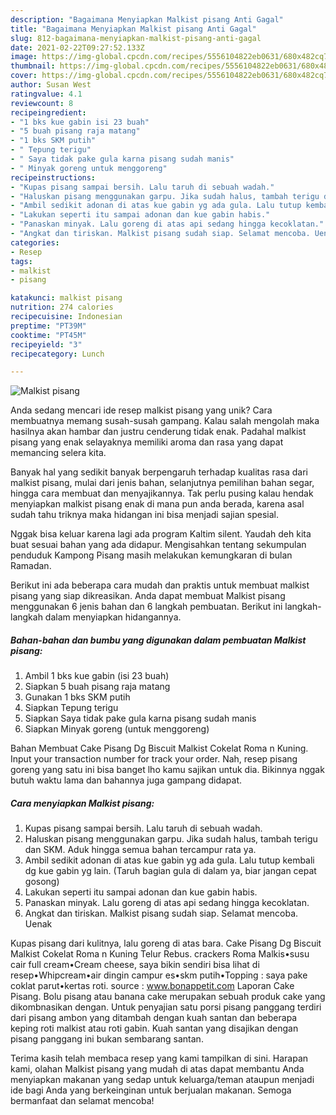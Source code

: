 ```yaml
---
description: "Bagaimana Menyiapkan Malkist pisang Anti Gagal"
title: "Bagaimana Menyiapkan Malkist pisang Anti Gagal"
slug: 812-bagaimana-menyiapkan-malkist-pisang-anti-gagal
date: 2021-02-22T09:27:52.133Z
image: https://img-global.cpcdn.com/recipes/5556104822eb0631/680x482cq70/malkist-pisang-foto-resep-utama.jpg
thumbnail: https://img-global.cpcdn.com/recipes/5556104822eb0631/680x482cq70/malkist-pisang-foto-resep-utama.jpg
cover: https://img-global.cpcdn.com/recipes/5556104822eb0631/680x482cq70/malkist-pisang-foto-resep-utama.jpg
author: Susan West
ratingvalue: 4.1
reviewcount: 8
recipeingredient:
- "1 bks kue gabin isi 23 buah"
- "5 buah pisang raja matang"
- "1 bks SKM putih"
- " Tepung terigu"
- " Saya tidak pake gula karna pisang sudah manis"
- " Minyak goreng untuk menggoreng"
recipeinstructions:
- "Kupas pisang sampai bersih. Lalu taruh di sebuah wadah."
- "Haluskan pisang menggunakan garpu. Jika sudah halus, tambah terigu dan SKM. Aduk hingga semua bahan tercampur rata ya."
- "Ambil sedikit adonan di atas kue gabin yg ada gula. Lalu tutup kembali dg kue gabin yg lain. (Taruh bagian gula di dalam ya, biar jangan cepat gosong)"
- "Lakukan seperti itu sampai adonan dan kue gabin habis."
- "Panaskan minyak. Lalu goreng di atas api sedang hingga kecoklatan."
- "Angkat dan tiriskan. Malkist pisang sudah siap. Selamat mencoba. Uenak"
categories:
- Resep
tags:
- malkist
- pisang

katakunci: malkist pisang 
nutrition: 274 calories
recipecuisine: Indonesian
preptime: "PT39M"
cooktime: "PT45M"
recipeyield: "3"
recipecategory: Lunch

---
```



![Malkist pisang](https://img-global.cpcdn.com/recipes/5556104822eb0631/680x482cq70/malkist-pisang-foto-resep-utama.jpg)

Anda sedang mencari ide resep malkist pisang yang unik? Cara membuatnya memang susah-susah gampang. Kalau salah mengolah maka hasilnya akan hambar dan justru cenderung tidak enak. Padahal malkist pisang yang enak selayaknya memiliki aroma dan rasa yang dapat memancing selera kita.

Banyak hal yang sedikit banyak berpengaruh terhadap kualitas rasa dari malkist pisang, mulai dari jenis bahan, selanjutnya pemilihan bahan segar, hingga cara membuat dan menyajikannya. Tak perlu pusing kalau hendak menyiapkan malkist pisang enak di mana pun anda berada, karena asal sudah tahu triknya maka hidangan ini bisa menjadi sajian spesial.

Nggak bisa keluar karena lagi ada program Kaltim silent. Yaudah deh kita buat sesuai bahan yang ada didapur. Mengisahkan tentang sekumpulan penduduk Kampong Pisang masih melakukan kemungkaran di bulan Ramadan.


Berikut ini ada beberapa cara mudah dan praktis untuk membuat malkist pisang yang siap dikreasikan. Anda dapat membuat Malkist pisang menggunakan 6 jenis bahan dan 6 langkah pembuatan. Berikut ini langkah-langkah dalam menyiapkan hidangannya.

<!--inarticleads1-->

##### Bahan-bahan dan bumbu yang digunakan dalam pembuatan Malkist pisang:

1. Ambil 1 bks kue gabin (isi 23 buah)
1. Siapkan 5 buah pisang raja matang
1. Gunakan 1 bks SKM putih
1. Siapkan  Tepung terigu
1. Siapkan  Saya tidak pake gula karna pisang sudah manis
1. Siapkan  Minyak goreng (untuk menggoreng)


Bahan Membuat Cake Pisang Dg Biscuit Malkist Cokelat Roma n Kuning. Input your transaction number for track your order. Nah, resep pisang goreng yang satu ini bisa banget lho kamu sajikan untuk dia. Bikinnya nggak butuh waktu lama dan bahannya juga gampang didapat. 

<!--inarticleads2-->

##### Cara menyiapkan Malkist pisang:

1. Kupas pisang sampai bersih. Lalu taruh di sebuah wadah.
1. Haluskan pisang menggunakan garpu. Jika sudah halus, tambah terigu dan SKM. Aduk hingga semua bahan tercampur rata ya.
1. Ambil sedikit adonan di atas kue gabin yg ada gula. Lalu tutup kembali dg kue gabin yg lain. (Taruh bagian gula di dalam ya, biar jangan cepat gosong)
1. Lakukan seperti itu sampai adonan dan kue gabin habis.
1. Panaskan minyak. Lalu goreng di atas api sedang hingga kecoklatan.
1. Angkat dan tiriskan. Malkist pisang sudah siap. Selamat mencoba. Uenak


Kupas pisang dari kulitnya, lalu goreng di atas bara. Cake Pisang Dg Biscuit Malkist Cokelat Roma n Kuning Telur Rebus. crackers Roma Malkis•susu cair full cream•Cream cheese, saya bikin sendiri bisa lihat di resep•Whipcream•air dingin campur es•skm putih•Topping : saya pake coklat parut•kertas roti. source : www.bonappetit.com Laporan Cake Pisang. Bolu pisang atau banana cake merupakan sebuah produk cake yang dikombnasikan dengan. Untuk penyajian satu porsi pisang panggang terdiri dari pisang ambon yang ditambah dengan kuah santan dan beberapa keping roti malkist atau roti gabin. Kuah santan yang disajikan dengan pisang panggang ini bukan sembarang santan. 

Terima kasih telah membaca resep yang kami tampilkan di sini. Harapan kami, olahan Malkist pisang yang mudah di atas dapat membantu Anda menyiapkan makanan yang sedap untuk keluarga/teman ataupun menjadi ide bagi Anda yang berkeinginan untuk berjualan makanan. Semoga bermanfaat dan selamat mencoba!
